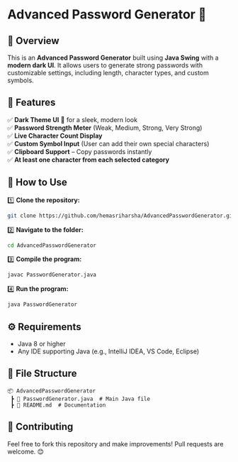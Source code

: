 # Advanced Password Generator 🔐

## 🚀 Overview
This is an **Advanced Password Generator** built using **Java Swing** with a **modern dark UI**. It allows users to generate strong passwords with customizable settings, including length, character types, and custom symbols.

## 🎯 Features
✅ **Dark Theme UI** 🌙 for a sleek, modern look  
✅ **Password Strength Meter** (Weak, Medium, Strong, Very Strong)  
✅ **Live Character Count Display**  
✅ **Custom Symbol Input** (User can add their own special characters)  
✅ **Clipboard Support** – Copy passwords instantly  
✅ **At least one character from each selected category**  


## 📌 How to Use
1️⃣ **Clone the repository:**  
   ```sh
   git clone https://github.com/hemasriharsha/AdvancedPasswordGenerator.git
   ```
2️⃣ **Navigate to the folder:**  
   ```sh
   cd AdvancedPasswordGenerator
   ```
3️⃣ **Compile the program:**  
   ```sh
   javac PasswordGenerator.java
   ```
4️⃣ **Run the program:**  
   ```sh
   java PasswordGenerator
   ```

## ⚙️ Requirements
- Java 8 or higher
- Any IDE supporting Java (e.g., IntelliJ IDEA, VS Code, Eclipse)

## 📂 File Structure
```
📦 AdvancedPasswordGenerator
 ┣ 📜 PasswordGenerator.java  # Main Java file
 ┣ 📜 README.md  # Documentation
```

## 🤝 Contributing
Feel free to fork this repository and make improvements! Pull requests are welcome. 😊


